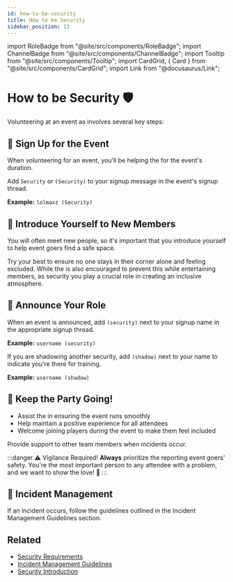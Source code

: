 ```yaml
---
id: how-to-be-security
title: How to be Security
sidebar_position: 13
---
```


import RoleBadge from "@site/src/components/RoleBadge";
import ChannelBadge from "@site/src/components/ChannelBadge";
import Tooltip from "@site/src/components/Tooltip";
import CardGrid, { Card } from "@site/src/components/CardGrid";
import Link from "@docusaurus/Link";

# How to be Security 🛡️

Volunteering at an event as <RoleBadge role="Event Security" color="#3fa7ff" /> involves several key steps:

## 📝 Sign Up for the Event

When volunteering for an event, you'll be helping the <RoleBadge role="Event Host" color="#f75edb" /> for the event's duration.

<Card title="Signup Format" status="info">
  <p>Add <code>Security</code> or <code>(Security)</code> to your signup message in the event's signup thread.</p>
  <p><strong>Example:</strong> <code>lolmaxz (Security)</code></p>
</Card>

## 👋 Introduce Yourself to New Members

<Card title="First Impressions Matter" status="success">
  <p>You will often meet new people, so it's important that you introduce yourself to help event goers find a <Tooltip tip="A welcoming environment where attendees feel comfortable and safe" bubbleColor="#d255ec" labelColor="#e68027">safe space</Tooltip>.</p>
  <p>Try your best to ensure no one stays in their corner alone and feeling excluded. While the <RoleBadge role="Event Host" color="#f75edb" /> is also encouraged to prevent this while entertaining members, as security you play a crucial role in creating an inclusive atmosphere.</p>
</Card>

## 📢 Announce Your Role

<CardGrid columns={2}>
  <Card title="Regular Security" icon="🛡️">
    <p>When an event is announced, add <code>(security)</code> next to your signup name in the appropriate signup thread.</p>
    <p><strong>Example:</strong> <code>username (security)</code></p>
  </Card>
  
  <Card title="Shadowing/Training" icon="👁️">
    <p>If you are shadowing another security, add <code>(shadow)</code> next to your name to indicate you're there for training.</p>
    <p><strong>Example:</strong> <code>username (shadow)</code></p>
  </Card>
</CardGrid>

## 🎉 Keep the Party Going!

<CardGrid columns={2}>
  <Card title="Support the Host" icon="🤝">
    <ul>
      <li>Assist the <RoleBadge role="Event Host" color="#f75edb" /> in ensuring the event runs smoothly</li>
      <li>Help maintain a positive experience for all attendees</li>
      <li>Welcome joining players during the event to make them feel included</li>
    </ul>
  </Card>
  
  <Card title="Team Support" icon="👥">
    <p>Provide support to other <RoleBadge role="Event Security" color="#3fa7ff" /> team members when incidents occur.</p>
  </Card>
</CardGrid>

<div style={{ marginTop: "1.5rem" }} />

:::danger ⚠️ Vigilance Required!
**Always** prioritize the reporting event goers' safety. You're the most important person to any attendee with a problem, and we want to show the love! 💜
:::

<div style={{ marginTop: "1.5rem" }} />

## 🚨 Incident Management

<Card title="Handling Incidents" status="warning">
  <p>If an incident occurs, follow the guidelines outlined in the <Link to="../Security/incident-management-guidelines">Incident Management Guidelines</Link> section.</p>
</Card>

## Related

- [Security Requirements](./security-requirements)
- [Incident Management Guidelines](./incident-management-guidelines)
- [Security Introduction](../event-security)
